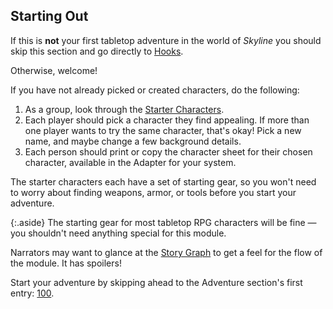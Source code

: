 ## Starting Out

If this is **not** your first tabletop adventure in the world of _Skyline_ you should skip this section and go directly to [Hooks](025-hooks.md).

Otherwise, welcome!

If you have not already picked or created characters, do the following:

1. As a group, look through the [Starter Characters](040-starter-characters.md).
2. Each player should pick a character they find appealing.
   If more than one player wants to try the same character, that's okay!
   Pick a new name, and maybe change a few background details.
3. Each person should print or copy the character sheet for their chosen character, available in the Adapter for your system.

The starter characters each have a set of starting gear, so you won't need to worry about finding weapons, armor, or tools before you start your adventure.

{:.aside}
The starting gear for most tabletop RPG characters will be fine — you shouldn't need anything special for this module.

Narrators may want to glance at the [Story Graph](580-story-graph.md) to get a feel for the flow of the module.
It has spoilers! 

Start your adventure by skipping ahead to the Adventure section's first entry: [100](100-mothers-crown.md).

